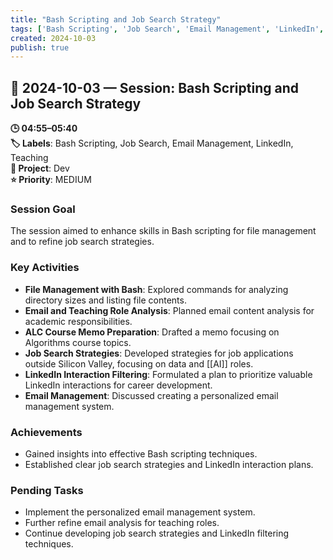 ```yaml
---
title: "Bash Scripting and Job Search Strategy"
tags: ['Bash Scripting', 'Job Search', 'Email Management', 'LinkedIn', 'Teaching']
created: 2024-10-03
publish: true
---
```


## 📅 2024-10-03 — Session: Bash Scripting and Job Search Strategy

**🕒 04:55–05:40**  
**🏷️ Labels**: Bash Scripting, Job Search, Email Management, LinkedIn, Teaching  
**📂 Project**: Dev  
**⭐ Priority**: MEDIUM  


### Session Goal
The session aimed to enhance skills in Bash scripting for file management and to refine job search strategies.

### Key Activities
- **File Management with Bash**: Explored commands for analyzing directory sizes and listing file contents.
- **Email and Teaching Role Analysis**: Planned email content analysis for academic responsibilities.
- **ALC Course Memo Preparation**: Drafted a memo focusing on Algorithms course topics.
- **Job Search Strategies**: Developed strategies for job applications outside Silicon Valley, focusing on data and [[AI]] roles.
- **LinkedIn Interaction Filtering**: Formulated a plan to prioritize valuable LinkedIn interactions for career development.
- **Email Management**: Discussed creating a personalized email management system.

### Achievements
- Gained insights into effective Bash scripting techniques.
- Established clear job search strategies and LinkedIn interaction plans.

### Pending Tasks
- Implement the personalized email management system.
- Further refine email analysis for teaching roles.
- Continue developing job search strategies and LinkedIn filtering techniques.

